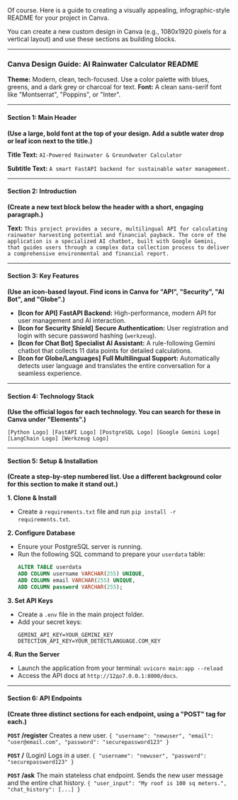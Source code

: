 Of course. Here is a guide to creating a visually appealing, infographic-style README for your project in Canva.

You can create a new custom design in Canva (e.g., 1080x1920 pixels for a vertical layout) and use these sections as building blocks.

-----

### **Canva Design Guide: AI Rainwater Calculator README**

**Theme:** Modern, clean, tech-focused. Use a color palette with blues, greens, and a dark grey or charcoal for text.
**Font:** A clean sans-serif font like "Montserrat", "Poppins", or "Inter".

-----

#### **Section 1: Main Header**

**(Use a large, bold font at the top of your design. Add a subtle water drop or leaf icon next to the title.)**

**Title Text:**
`AI-Powered Rainwater & Groundwater Calculator`

**Subtitle Text:**
`A smart FastAPI backend for sustainable water management.`

-----

#### **Section 2: Introduction**

**(Create a new text block below the header with a short, engaging paragraph.)**

**Text:**
`This project provides a secure, multilingual API for calculating rainwater harvesting potential and financial payback. The core of the application is a specialized AI chatbot, built with Google Gemini, that guides users through a complex data collection process to deliver a comprehensive environmental and financial report.`

-----

#### **Section 3: Key Features**

**(Use an icon-based layout. Find icons in Canva for "API", "Security", "AI Bot", and "Globe".)**

  * **[Icon for API]**
    **FastAPI Backend:** High-performance, modern API for user management and AI interaction.
  * **[Icon for Security Shield]**
    **Secure Authentication:** User registration and login with secure password hashing (`werkzeug`).
  * **[Icon for Chat Bot]**
    **Specialist AI Assistant:** A rule-following Gemini chatbot that collects 11 data points for detailed calculations.
  * **[Icon for Globe/Languages]**
    **Full Multilingual Support:** Automatically detects user language and translates the entire conversation for a seamless experience.

-----

#### **Section 4: Technology Stack**

**(Use the official logos for each technology. You can search for these in Canva under "Elements".)**

`[Python Logo] [FastAPI Logo] [PostgreSQL Logo] [Google Gemini Logo] [LangChain Logo] [Werkzeug Logo]`

-----

#### **Section 5: Setup & Installation**

**(Create a step-by-step numbered list. Use a different background color for this section to make it stand out.)**

**1. Clone & Install**

  - Create a `requirements.txt` file and run `pip install -r requirements.txt`.

**2. Configure Database**

  - Ensure your PostgreSQL server is running.
  - Run the following SQL command to prepare your `userdata` table:
    ```sql
    ALTER TABLE userdata
    ADD COLUMN username VARCHAR(255) UNIQUE,
    ADD COLUMN email VARCHAR(255) UNIQUE,
    ADD COLUMN password VARCHAR(255);
    ```

**3. Set API Keys**

  - Create a `.env` file in the main project folder.
  - Add your secret keys:
    ```
    GEMINI_API_KEY=YOUR_GEMINI_KEY
    DETECTION_API_KEY=YOUR_DETECTLANGUAGE.COM_KEY
    ```

**4. Run the Server**

  - Launch the application from your terminal:
    `uvicorn main:app --reload`
  - Access the API docs at `http://12до7.0.0.1:8000/docs`.

-----

#### **Section 6: API Endpoints**

**(Create three distinct sections for each endpoint, using a "POST" tag for each.)**

**`POST` /register**
Creates a new user.
`{ "username": "newuser", "email": "user@email.com", "password": "securepassword123" }`

**`POST` /** (Login)
Logs in a user.
`{ "username": "newuser", "password": "securepassword123" }`

**`POST` /ask**
The main stateless chat endpoint. Sends the new user message and the entire chat history.
`{ "user_input": "My roof is 100 sq meters.", "chat_history": [...] }`
